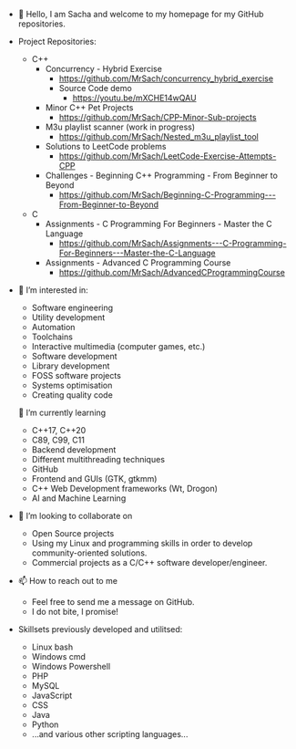 - 👋 Hello, I am Sacha and welcome to my homepage for my GitHub repositories.

- Project Repositories:
  - C++
    - Concurrency - Hybrid Exercise
      - https://github.com/MrSach/concurrency_hybrid_exercise
      - Source Code demo
        - https://youtu.be/mXCHE14wQAU
    - Minor C++ Pet Projects
      - https://github.com/MrSach/CPP-Minor-Sub-projects
    - M3u playlist scanner (work in progress)
      - https://github.com/MrSach/Nested_m3u_playlist_tool
    - Solutions to LeetCode problems
      - https://github.com/MrSach/LeetCode-Exercise-Attempts-CPP
    - Challenges - Beginning C++ Programming - From Beginner to Beyond
      - https://github.com/MrSach/Beginning-C-Programming---From-Beginner-to-Beyond
   - C
     - Assignments - C Programming For Beginners - Master the C Language
       - https://github.com/MrSach/Assignments---C-Programming-For-Beginners---Master-the-C-Language
     - Assignments - Advanced C Programming Course
       - https://github.com/MrSach/AdvancedCProgrammingCourse

- 👀 I’m interested in:
  - Software engineering
  - Utility development
  - Automation
  - Toolchains
  - Interactive multimedia (computer games, etc.)
  - Software development
  - Library development
  - FOSS software projects
  - Systems optimisation
  - Creating quality code

  🌱 I’m currently learning
  - C++17, C++20
  - C89, C99, C11
  - Backend development
  - Different multithreading techniques
  - GitHub
  - Frontend and GUIs (GTK, gtkmm)
  - C++ Web Development frameworks (Wt, Drogon)
  - AI and Machine Learning

- 💞️ I’m looking to collaborate on
  - Open Source projects
  - Using my Linux and programming skills in order to develop community-oriented solutions.
  - Commercial projects as a C/C++ software developer/engineer.

- 📫 How to reach out to me
  - Feel free to send me a message on GitHub.
  - I do not bite, I promise!

- Skillsets previously developed and utilitsed:
  - Linux bash
  - Windows cmd
  - Windows Powershell
  - PHP
  - MySQL
  - JavaScript
  - CSS
  - Java
  - Python
  - ...and various other scripting languages...

<!---
MrSach/MrSach is a ✨ special ✨ repository because its `README.md` (this file) appears on your GitHub profile.
You can click the Preview link to take a look at your changes.
--->
